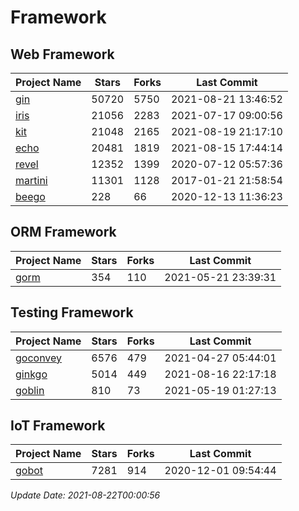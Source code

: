# Framework

## Web Framework
| Project Name | Stars | Forks | Last Commit |
| ------------ | ----- | ----- | ----------- |
| [gin](https://github.com/gin-gonic/gin) | 50720 | 5750 | 2021-08-21 13:46:52 |
| [iris](https://github.com/kataras/iris) | 21056 | 2283 | 2021-07-17 09:00:56 |
| [kit](https://github.com/go-kit/kit) | 21048 | 2165 | 2021-08-19 21:17:10 |
| [echo](https://github.com/labstack/echo) | 20481 | 1819 | 2021-08-15 17:44:14 |
| [revel](https://github.com/revel/revel) | 12352 | 1399 | 2020-07-12 05:57:36 |
| [martini](https://github.com/go-martini/martini) | 11301 | 1128 | 2017-01-21 21:58:54 |
| [beego](https://github.com/astaxie/beego) | 228 | 66 | 2020-12-13 11:36:23 |

## ORM Framework
| Project Name | Stars | Forks | Last Commit |
| ------------ | ----- | ----- | ----------- |
| [gorm](https://github.com/jinzhu/gorm) | 354 | 110 | 2021-05-21 23:39:31 |

## Testing Framework
| Project Name | Stars | Forks | Last Commit |
| ------------ | ----- | ----- | ----------- |
| [goconvey](https://github.com/smartystreets/goconvey) | 6576 | 479 | 2021-04-27 05:44:01 |
| [ginkgo](https://github.com/onsi/ginkgo) | 5014 | 449 | 2021-08-16 22:17:18 |
| [goblin](https://github.com/franela/goblin) | 810 | 73 | 2021-05-19 01:27:13 |

## IoT Framework
| Project Name | Stars | Forks | Last Commit |
| ------------ | ----- | ----- | ----------- |
| [gobot](https://github.com/hybridgroup/gobot) | 7281 | 914 | 2020-12-01 09:54:44 |

*Update Date: 2021-08-22T00:00:56*